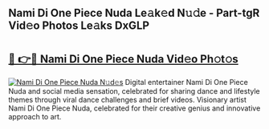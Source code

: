 ## Nami Di One Piece Nuda Le𝚊k𝚎d N𝚞𝚍e - Part-tgR Vid𝚎o Photos Le𝚊ks DxGLP

# <h2><a href="http://fbckr9.evod.top/?m=Nami+Di+One+Piece+Nuda">🔗 👉🔴 Nami Di One Piece Nuda Vid𝚎o Ph𝚘t𝚘s</a></h2>

[![Nami Di One Piece Nuda N𝚞d𝚎s](https://i.imgur.com/8V9OHl7.gif)](http://fbckr9.evod.top/?m=Nami+Di+One+Piece+Nuda)
Digital entertainer Nami Di One Piece Nuda and social media sensation, celebrated for sharing dance and lifestyle themes through viral dance challenges and brief videos. Visionary artist Nami Di One Piece Nuda, celebrated for their creative genius and innovative approach to art. 
